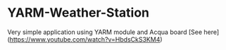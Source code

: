 # YARM-Weather-Station
Very simple application using YARM module and Acqua board [See here] (https://www.youtube.com/watch?v=HbdsCkS3KM4)





